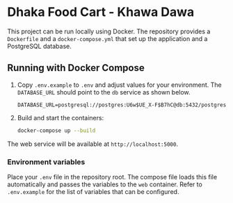 # Dhaka Food Cart - Khawa Dawa

This project can be run locally using Docker. The repository provides a
`Dockerfile` and a `docker-compose.yml` that set up the application and a
PostgreSQL database.

## Running with Docker Compose

1. Copy `.env.example` to `.env` and adjust values for your environment.
   The `DATABASE_URL` should point to the `db` service as shown below.

   ```env
   DATABASE_URL=postgresql://postgres:U6w$UE_X-F$B7hC@db:5432/postgres
   ```

2. Build and start the containers:

   ```bash
   docker-compose up --build
   ```

The web service will be available at `http://localhost:5000`.

### Environment variables

Place your `.env` file in the repository root. The compose file loads this
file automatically and passes the variables to the `web` container. Refer to
`.env.example` for the list of variables that can be configured.
